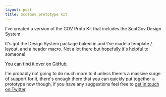 ```yaml
---
layout: post
title: ScotGov prototype kit
---
```


I've created a version of the GOV Proto Kit that includes the ScotGov Design System.

It's got the Design System package baked in and I've made a template / layout, and a header macro. Not a lot there but hopefully it's helpful to someone!

[You can find it over on GitHub](https://github.com/chrisadesign/scotgov-prototype-kit).

I'm probably not going to do much more to it unless there's a massive surge of support for it, there's enough there that you can quickly put together a prototype now though, if you have any suggestions feel free to [get in touch on Twitter](https://twitter.com/chrisnothanson).
